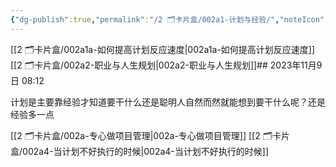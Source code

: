 ```yaml
---
{"dg-publish":true,"permalink":"/2 🗂️卡片盒/002a1-计划与经验/","noteIcon":"1","created":"2023-10-23T00:52:19","updated":"2024-09-28T22:09"}
---
```


[[2 🗂️卡片盒/002a1a-如何提高计划反应速度\|002a1a-如何提高计划反应速度]][[2 🗂️卡片盒/002a2-职业与人生规划\|002a2-职业与人生规划]]## 2023年11月9日 08:12

计划是主要靠经验才知道要干什么还是聪明人自然而然就能想到要干什么呢？还是经验多一点

[[2 🗂️卡片盒/002a-专心做项目管理\|002a-专心做项目管理]]
[[2 🗂️卡片盒/002a4-当计划不好执行的时候\|002a4-当计划不好执行的时候]]